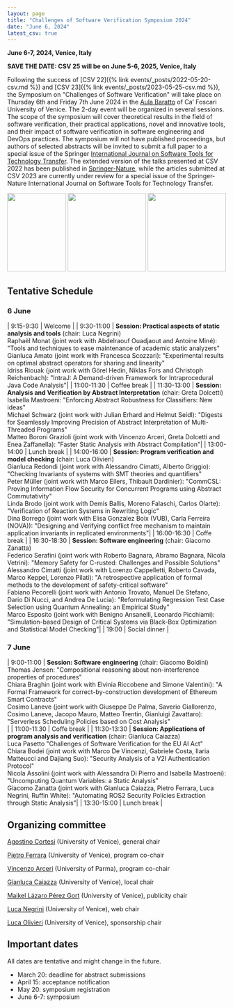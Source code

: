 ```yaml
---
layout: page
title: "Challenges of Software Verification Symposium 2024"
date: "June 6, 2024"
latest_csv: true
---
```


**June 6-7, 2024, Venice, Italy**

**SAVE THE DATE: CSV 25 will be on June 5-6, 2025, Venice, Italy**


Following the success of [CSV 22]({% link events/_posts/2022-05-20-csv.md %}) and [CSV 23]({% link events/_posts/2023-05-25-csv.md %}), the Symposium on "Challenges of Software Verification" will take place on Thursday 6th and Friday 7th June 2024 in the [Aula Baratto](https://www.unive.it/pag/30119/) of Ca’ Foscari University of Venice. The 2-day event will be organized in several sessions. The scope of the symposium will cover theoretical results in the field of software verification, their practical applications, novel and innovative tools, and their impact of software verification in software engineering and DevOps practices. The symposium will not have published proceedings, but authors of selected abstracts will be invited to submit a full paper to a special issue of the Springer [International Journal on Software Tools for Technology Transfer](https://www.springer.com/journal/10009). The extended version of the talks presented at CSV 2022 has been published in [Springer-Nature](https://link.springer.com/book/10.1007/978-981-19-9601-6), while the articles submitted at CSV 2023 are currently under review for a special issue of the Springer-Nature International Journal on Software Tools for Technology Transfer.

<div class="div-img-table">
  <div class="div-img-table-row">
    <img src="{{ site.baseurl }}/images/csv24-1.jpg" height="180" width="135"/>
    <img class="div-img-table-col" src="{{ site.baseurl }}/images/csv24-2.jpg" height="180"/>
    <img class="div-img-table-col" src="{{ site.baseurl }}/images/csv24-3.jpeg" height="180"/> 
  </div>
</div>


## Tentative Schedule

### 6 June

| 9:15-9:30 | Welcome |
| 9:30-11:00 | **Session: Practical aspects of static analysis and tools** (chair: Luca Negrini)<br> Raphaël Monat (joint work with Abdelraouf Ouadjaout and Antoine Miné): "Tools and techniques to ease maintenance of academic static analyzers"<br> Gianluca Amato (joint work with Francesca Scozzari): "Experimental results on optimal abstract operators for sharing and linearity"<br> Idriss Riouak (joint work with Görel Hedin, Niklas Fors and Christoph Reichenbach): "IntraJ: A Demand-driven Framework for Intraprocedural Java Code Analysis"|
| 11:00-11:30 | Coffee break |
| 11:30-13:00 | **Session: Analysis and Verification by Abstract Interpretation** (chair: Greta Dolcetti) <br> Isabella Mastroeni: "Enforcing Abstract Robustness for Classifiers: New ideas"<br> Michael Schwarz (joint work with Julian Erhard and Helmut Seidl): "Digests for Seamlessly Improving Precision of Abstract Interpretation of Multi-Threaded Programs"<br> Matteo Boroni Grazioli (joint work with Vincenzo Arceri, Greta Dolcetti and Enea Zaffanella): "Faster Static Analysis with Abstract Compilation"|
| 13:00-14:00 | Lunch break |
| 14:00-16:00 | **Session: Program verification and model checking** (chair: Luca Olivieri)<br> Gianluca Redondi (joint work with Alessandro Cimatti, Alberto Griggio): "Checking Invariants of systems with SMT theories and quantifiers"<br> Peter Müller (joint work with Marco Eilers, Thibault Dardinier): "CommCSL: Proving Information Flow Security for Concurrent Programs using Abstract Commutativity"<br> Linda Brodo (joint work with Demis Ballis, Moreno Falaschi, Carlos Olarte): "Verification of Reaction Systems in Rewriting Logic"<br> Dina Borrego (joint work with Elisa Gonzalez Boix (VUB), Carla Ferreira (NOVA)): "Designing and Verifying conflict free mechanism to maintain application invariants in replicated environments"|
| 16:00-16:30 | Coffe break |
| 16:30-18:30 | **Session: Software engineering** (chair: Giacomo Zanatta)<br> Federico Serafini (joint work with Roberto Bagnara, Abramo Bagnara, Nicola Vetrini): "Memory Safety for C-rusted: Challenges and Possible Solutions"<br> Alessandro Cimatti (joint work with Lorenzo Cappelletti, Roberto Cavada, Marco Keppel, Lorenzo Pilati): "A retrospective application of formal methods to the development of safety-critical software"<br> Fabiano Pecorelli (joint work with Antonio Trovato, Manuel De Stefano, Dario Di Nucci, and Andrea De Lucia): "Reformulating Regression Test Case Selection using Quantum Annealing: an Empirical Study"<br> Marco Esposito (joint work with Benigno Ansanelli, Leonardo Picchiami): "Simulation-based Design of Critical Systems via Black-Box Optimization and Statistical Model Checking"|
| 19:00 | Social dinner |

### 7 June

| 9:00-11:00 | **Session: Software engineering** (chair: Giacomo Boldini)<br> Thomas Jensen: "Compositional reasoning about non-interference properties of procedures"<br> Chiara Braghin (joint work with Elvinia Riccobene and Simone Valentini): "A Formal Framework for correct-by-construction development of Ethereum Smart Contracts"<br> Cosimo Laneve (joint work with Giuseppe De Palma, Saverio Giallorenzo, Cosimo Laneve, Jacopo Mauro, Matteo Trentin, Gianluigi Zavattaro): "Serverless Scheduling Policies based on Cost Analysis"<br>|
| 11:00-11:30 | Coffe break |
| 11:30-13:30 | **Session: Applications of program analysis and verification** (chair: Gianluca Caiazza)<br> Luca Pasetto "Challenges of Software Verification for the EU AI Act"<br> Chiara Bodei (joint work with Marco De Vincenzi, Gabriele Costa, Ilaria Matteucci and Dajiang Suo): "Security Analysis of a V2I Authentication Protocol"<br> Nicola Assolini (joint work with Alessandra Di Pierro and Isabella Mastroeni): "Uncomputing Quantum Variables: a Static Analysis"<br> Giacomo Zanatta (joint work with Gianluca Caiazza, Pietro Ferrara, Luca Negrini, Ruffin White): "Automating ROS2 Security Policies Extraction through Static Analysis"|
| 13:30-15:00 | Lunch break |

## Organizing committee

[Agostino Cortesi](https://unive.it/data/persone/5591776) (University of Venice), general chair

[Pietro Ferrara](https://dais.unive.it/~ferrara/) (University of Venice), program co-chair

[Vincenzo Arceri](https://vincenzoarceri.github.io/) (University of Parma), program co-chair

[Gianluca Caiazza](https://www.unive.it/data/persone/15776518) (University of Venice), local chair

[Maikel Lázaro Pérez Gort](https://www.unive.it/data/persone/19565731) (University of Venice), publicity chair

[Luca Negrini](https://lucaneg.github.io) (University of Venice), web chair

[Luca Olivieri](https://www.unive.it/data/people/25543514) (University of Venice), sponsorship chair

## Important dates

All dates are tentative and might change in the future.

- March 20: deadline for abstract submissions
- April 15: acceptance notification
- May 20: symposium registration
- June 6-7: symposium
